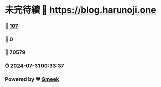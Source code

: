 # 未完待續 :link: https://blog.harunoji.one 
### :page_facing_up: [107](https://blog.harunoji.one/tag.html) 
### :speech_balloon: 0 
### :hibiscus: 70579 
### :alarm_clock: 2024-07-31 00:33:37 
### Powered by :heart: [Gmeek](https://github.com/Meekdai/Gmeek)
